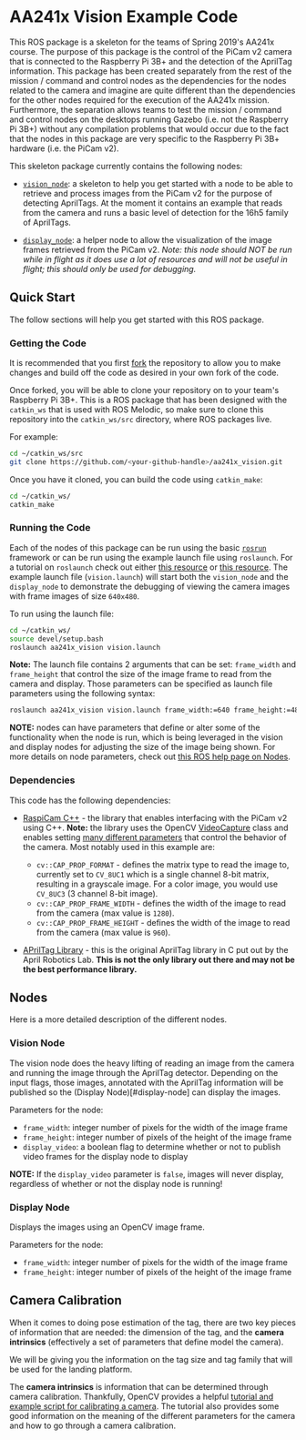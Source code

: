 # AA241x Vision Example Code #

This ROS package is a skeleton for the teams of Spring 2019's AA241x course.  The purpose of this package is the control of the PiCam v2 camera that is connected to the Raspberry Pi 3B+ and the detection of the AprilTag information.  This package has been created separately from the rest of the mission / command and control nodes as the dependencies for the nodes related to the camera and imagine are quite different than the dependencies for the other nodes required for the execution of the AA241x mission.  Furthermore, the separation allows teams to test the mission / command and control nodes on the desktops running Gazebo (i.e. not the Raspberry Pi 3B+) without any compilation problems that would occur due to the fact that the nodes in this package are very specific to the Raspberry Pi 3B+ hardware (i.e. the PiCam v2).

This skeleton package currently contains the following nodes:

 - [`vision_node`](#vision-node): a skeleton to help you get started with a node to be able to retrieve and process images from the PiCam v2 for the purpose of detecting AprilTags.  At the moment it contains an example that reads from the camera and runs a basic level of detection for the 16h5 family of AprilTags.

 - [`display_node`](#display-node): a helper node to allow the visualization of the image frames retrieved from the PiCam v2.  *Note: this node should NOT be run while in flight as it does use a lot of resources and will not be useful in flight; this should only be used for debugging.*

## Quick Start ##

The follow sections will help you get started with this ROS package.

### Getting the Code ###

It is recommended that you first [fork](https://help.github.com/en/articles/fork-a-repo) the repository to allow you to make changes and build off the code as desired in your own fork of the code.

Once forked, you will be able to clone your repository on to your team's Raspberry Pi 3B+.  This is a ROS package that has been designed with the `catkin_ws` that is used with ROS Melodic, so make sure to clone this repository into the `catkin_ws/src` directory, where ROS packages live.

For example:

```sh
cd ~/catkin_ws/src
git clone https://github.com/<your-github-handle>/aa241x_vision.git
```

Once you have it cloned, you can build the code using `catkin_make`:

```sh
cd ~/catkin_ws/
catkin_make
```

### Running the Code ###

Each of the nodes of this package can be run using the basic [`rosrun`](http://wiki.ros.org/rosbash#rosrun) framework or can be run using the example launch file using `roslaunch`.  For a tutorial on `roslaunch` check out either [this resource](http://www.clearpathrobotics.com/assets/guides/ros/Launch%20Files.html) or [this resource](http://wiki.ros.org/roslaunch#Tutorials).  The example launch file (`vision.launch`) will start both the `vision_node` and the `display_node` to demonstrate the debugging of viewing the camera images with frame images of size `640x480`.

To run using the launch file:

```sh
cd ~/catkin_ws/
source devel/setup.bash
roslaunch aa241x_vision vision.launch
```

**Note:** The launch file contains 2 arguments that can be set: `frame_width` and `frame_height` that control the size of the image frame to read from the camera and display.  Those parameters can be specified as launch file parameters using the following syntax:

```sh
roslaunch aa241x_vision vision.launch frame_width:=640 frame_height:=480
```

**NOTE:** nodes can have parameters that define or alter some of the functionality when the node is run, which is being leveraged in the vision and display nodes for adjusting the size of the image being shown.  For more details on node parameters, check out [this ROS help page on Nodes](http://wiki.ros.org/Nodes).

### Dependencies ###

This code has the following dependencies:

 - [RaspiCam C++](https://github.com/cedricve/raspicam) - the library that enables interfacing with the PiCam v2 using C++. **Note:** the library uses the OpenCV [VideoCapture](https://docs.opencv.org/3.4/d8/dfe/classcv_1_1VideoCapture.html) class and enables setting [many different parameters](https://docs.opencv.org/3.4/d4/d15/group__videoio__flags__base.html#gaeb8dd9c89c10a5c63c139bf7c4f5704d) that control the behavior of the camera.  Most notably used in this example are:
     + `cv::CAP_PROP_FORMAT` - defines the matrix type to read the image to, currently set to `CV_8UC1` which is a single channel 8-bit matrix, resulting in a grayscale image.  For a color image, you would use `CV_8UC3` (3 channel 8-bit image).
     + `cv::CAP_PROP_FRAME_WIDTH` - defines the width of the image to read from the camera (max value is `1280`).
     + `cv::CAP_PROP_FRAME_HEIGHT` - defines the width of the image to read from the camera (max value is `960`).

 - [APrilTag Library](https://github.com/AprilRobotics/apriltag) - this is the original AprilTag library in C put out by the April Robotics Lab.  **This is not the only library out there and may not be the best performance library.**


## Nodes ##

Here is a more detailed description of the different nodes.

### Vision Node ###

The vision node does the heavy lifting of reading an image from the camera and running the image through the AprilTag detector.  Depending on the input flags, those images, annotated with the AprilTag information will be published so the (Display Node)[#display-node] can display the images.

Parameters for the node:
 - `frame_width`: integer number of pixels for the width of the image frame
 - `frame_height`: integer number of pixels of the height of the image frame
 - `display_video`: a boolean flag to determine whether or not to publish video frames for the display node to display

**NOTE:** If the `display_video` parameter is `false`, images will never display, regardless of whether or not the display node is running!

### Display Node ###

Displays the images using an OpenCV image frame.

Parameters for the node:
 - `frame_width`: integer number of pixels for the width of the image frame
 - `frame_height`: integer number of pixels of the height of the image frame


## Camera Calibration ##

When it comes to doing pose estimation of the tag, there are two key pieces of information that are needed: the dimension of the tag, and the **camera intrinsics** (effectively a set of parameters that define model the camera).

We will be giving you the information on the tag size and tag family that will be used for the landing platform.

The **camera intrinsics** is information that can be determined through camera calibration.  Thankfully, OpenCV provides a helpful [tutorial and example script for calibrating a camera](https://docs.opencv.org/3.4.0/d4/d94/tutorial_camera_calibration.html).  The tutorial also provides some good information on the meaning of the different parameters for the camera and how to go through a camera calibration.